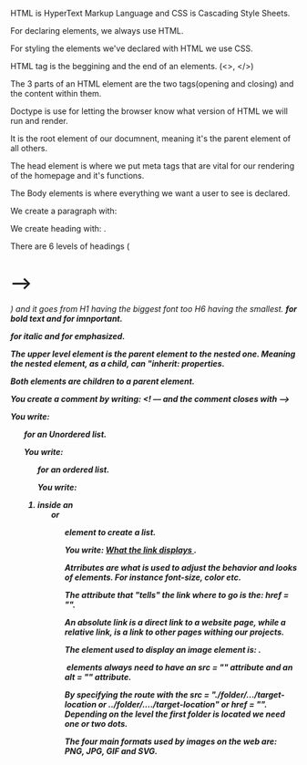 HTML is HyperText Markup Language and CSS is Cascading Style Sheets.

For declaring elements, we always use HTML.

For styling the elements we've declared with HTML we use CSS.

HTML tag is the beggining and the end of an elements. (<>, </>)

The 3 parts of an HTML element are the two tags(opening and closing) and the content within them.

Doctype is use for letting the browser know what version of HTML we will run and render.

It is the root element of our documnent, meaning it's the parent element of all others.

The head element is where we put meta tags that are vital for our rendering of the homepage and it's functions.

The Body elements is where everything we want a user to see is declared.

We create a paragraph with: <p> </p>

We create heading with: <h> </h>.

There are 6 levels of headings (<H1> --> <H6>) and it goes from H1 having the biggest font too H6 having the smallest.
<b> for bold text and <strong> for imnportant.
  
<i> for italic and <em> for emphasized.
  
The upper level element is the parent element to the nested one. Meaning the nested element, as a child, can "inherit: properties.
  
Both elements are children to a parent element.
  
You create a comment by writing: <! –– and the comment closes with ––>
  
You write: <ul> for an Unordered list.
  
You write: <ol> for an ordered list.
  
You write: <li> inside an <ol> or <ul> element to create a list.
  
You write: <a href = "target-link"> What the link displays </a>.
  
Atrributes are what is used to adjust the behavior and looks of elements. For instance font-size, color etc.
  
The attribute that "tells" the link where to go is the: href = "".
  
An absolute link is a direct link to a website page, while a relative link, is a link to other pages withing our projects.

The element used to display an image element is: <img>.
  
<img> elements always need to have an src = "" attribute and an alt = "" attribute.
  
By specifying the route with the src = "./folder/.../target-location or ../folder/..../target-location" or href = "". Depending on the level the first folder is located we need one or two dots.

The four main formats used by images on the web are: PNG, JPG, GIF and SVG.
